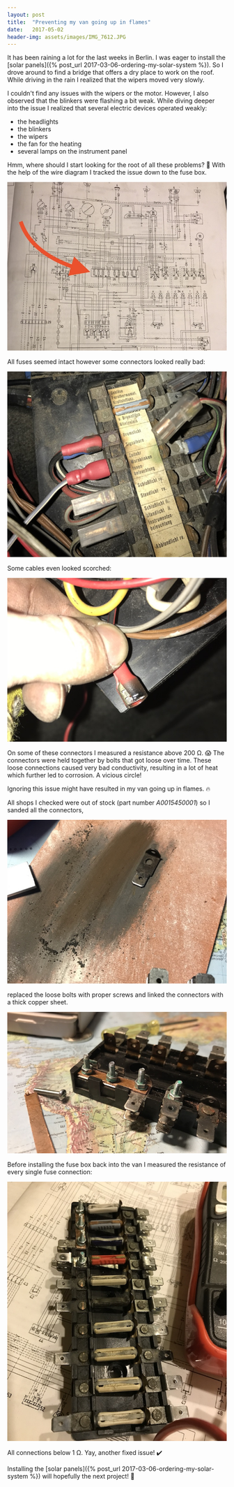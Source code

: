```yaml
---
layout: post
title:  "Preventing my van going up in flames"
date:   2017-05-02
header-img: assets/images/IMG_7612.JPG
---
```


It has been raining a lot for the last weeks in Berlin. I was eager to install the [solar panels]({% post_url 2017-03-06-ordering-my-solar-system %}). So I drove around to find a bridge that offers a dry place to work on the roof. While driving in the rain I realized that the wipers moved very slowly.

I couldn't find any issues with the wipers or the motor. However, I also observed that the blinkers were flashing a bit weak. While diving deeper into the issue I realized that several electric devices operated weakly:

- the headlights
- the blinkers
- the wipers
- the fan for the heating
- several lamps on the instrument panel

Hmm, where should I start looking for the root of all these problems? :thinking: With the help of the wire diagram I tracked the issue down to the fuse box.

![Wire diagram for a Mercedes-Benz 207D/209D](/assets/images/IMG_7618.JPG)

All fuses seemed intact however some connectors looked really bad:

![Fuse box in bad condition](/assets/images/IMG_7117.JPG)

Some cables even looked scorched:

![Fuse box in bad condition](/assets/images/IMG_7118.JPG)

On some of these connectors I measured a resistance above 200 Ω. :scream: The connectors were held together by bolts that got loose over time. These loose connections caused very bad conductivity, resulting in a lot of heat which further led to corrosion. A vicious circle!

Ignoring this issue might have resulted in my van going up in flames. :fire:

All shops I checked were out of stock (part number *A0015450001*) so I sanded all the connectors,

![Sanding the connectors](/assets/images/IMG_7599.JPG)

replaced the loose bolts with proper screws and linked the connectors with a thick copper sheet.

![Screws replacing the loose bolts](/assets/images/IMG_7612.JPG)

Before installing the fuse box back into the van I measured the resistance of every single fuse connection:

![Repaired fuse box](/assets/images/IMG_7614.JPG)

All connections below 1 Ω. Yay, another fixed issue! :heavy_check_mark:

Installing the [solar panels]({% post_url 2017-03-06-ordering-my-solar-system %}) will hopefully the next project! :pray:

